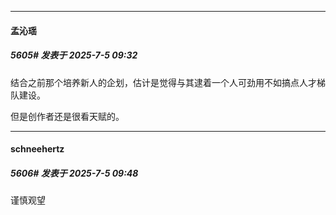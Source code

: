 ﻿
*****

####  孟沁瑶  
##### 5605#       发表于 2025-7-5 09:32

结合之前那个培养新人的企划，估计是觉得与其逮着一个人可劲用不如搞点人才梯队建设。

但是创作者还是很看天赋的。


*****

####  schneehertz  
##### 5606#       发表于 2025-7-5 09:48

谨慎观望

